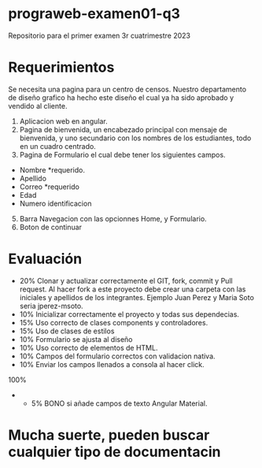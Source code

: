 # prograweb-examen01-q3 
Repositorio para el primer examen 3r cuatrimestre 2023


# Requerimientos

Se necesita una pagina para un centro de censos. Nuestro departamento de diseño grafico ha hecho este diseño el cual ya ha sido aprobado y vendido al cliente.

1. Aplicacion web en angular.
2. Pagina de bienvenida, un encabezado principal con mensaje de bienvenida, y uno secundario con los nombres de los estudiantes, todo en un cuadro centrado.
3. Pagina de Formulario el cual debe tener los siguientes campos.
 - Nombre *requerido.
 - Apellido 
 - Correo *requerido
 - Edad
 - Numero identificacion
   
5. Barra Navegacion con las opcionnes Home, y Formulario.
6. Boton de continuar



# Evaluación

- 20% Clonar y actualizar correctamente el GIT, fork,  commit y Pull request. Al hacer fork a este proyecto debe crear una carpeta con las iniciales y apellidos de los integrantes. Ejemplo Juan Perez y Maria Soto seria jperez-msoto.
- 10% Inicializar correctamente el proyecto y todas sus dependecias.
- 15% Uso correcto de clases components y controladores.
- 15% Uso de clases de estilos
- 10% Formulario se ajusta al diseño
- 10% Uso correcto de elementos de HTML. 
- 10% Campos del formulario correctos con validacion nativa.
- 10% Enviar los campos llenados a consola al hacer click.
 
100%
 
- * 5% BONO si añade campos de texto Angular Material.
  


# Mucha suerte, pueden buscar cualquier tipo de documentacin
